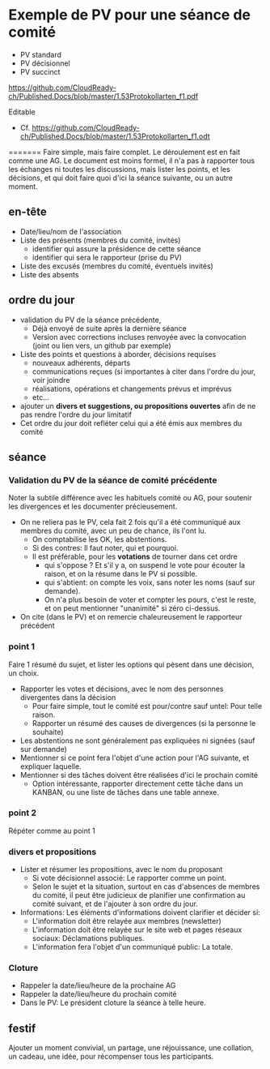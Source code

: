 # Exemple de PV pour une séance de comité
* PV standard
* PV décisionnel
* PV succinct

https://github.com/CloudReady-ch/Published.Docs/blob/master/1.53Protokollarten_f1.pdf

Editable
* Cf. https://github.com/CloudReady-ch/Published.Docs/blob/master/1.53Protokollarten_f1.odt

=======
Faire simple, mais faire complet. Le déroulement est en fait comme une AG. Le document est moins formel, il n'a pas à rapporter tous les échanges ni toutes les discussions, mais lister les points, et les décisions, et qui doit faire quoi d'ici la séance suivante, ou un autre moment.

## en-tête
* Date/lieu/nom de l'association
* Liste des présents (membres du comité, invités)
  * identifier qui assure la présidence de cette séance
  * identifier qui sera le rapporteur (prise du PV)
* Liste des excusés (membres du comité, éventuels invités)
* Liste des absents
## ordre du jour
* validation du PV de la séance précédente, 
  * Déjà envoyé de suite après la dernière séance
  * Version avec corrections incluses renvoyée avec la convocation (joint ou lien vers, un github par exemple)
* Liste des points et questions à aborder, décisions requises
  * nouveaux adhérents, départs
  * communications reçues (si importantes à citer dans l'ordre du jour, voir joindre
  * réalisations, opérations et changements prévus et imprévus
  * etc...
* ajouter un **divers et suggestions, ou propositions ouvertes** afin de ne pas rendre l'ordre du jour limitatif
* Cet ordre du jour doit refléter celui qui a été émis aux membres du comité
## séance
### Validation du PV de la séance de comité précédente
Noter la subtile différence avec les habituels comité ou AG, pour soutenir les divergences et les documenter précieusement.
* On ne reliera pas le PV, cela fait 2 fois qu'il a été communiqué aux membres du comité, avec un peu de chance, ils l'ont lu.
  * On comptabilise les OK, les abstentions.
  * Si des contres: Il faut noter, qui et pourquoi.
  * Il est préférable, pour les **votations** de tourner dans cet ordre
    * qui s'oppose ? Et s'il y a, on suspend le vote pour écouter la raison, et on la résume dans le PV si possible.
    * qui s'abtient: on compte les voix, sans noter les noms (sauf sur demande).
    * On n'a plus besoin de voter et compter les pours, c'est le reste, et on peut mentionner "unanimité" si zéro ci-dessus.
* On cite (dans le PV) et on remercie chaleureusement le rapporteur précédent
### point 1
Faire 1 résumé du sujet, et lister les options qui pèsent dans une décision, un choix.
* Rapporter les votes et décisions, avec le nom des personnes divergentes dans la décision
  * Pour faire simple, tout le comité est pour/contre sauf untel: Pour telle raison.
  * Rapporter un résumé des causes de divergences (si la personne le souhaite)
* Les abstentions ne sont généralement pas expliquées ni signées (sauf sur demande)
* Mentionner si ce point fera l'objet d'une action pour l'AG suivante, et expliquer laquelle.
* Mentionner si des tâches doivent être réalisées d'ici le prochain comité
  * Option intéressante, rapporter directement cette tâche dans un KANBAN, ou une liste de tâches dans une table annexe.
### point 2
Répéter comme au point 1
### divers et propositions
* Lister et résumer les propositions, avec le nom du proposant
  * Si vote décisionnel associé: Le rapporter comme un point.
  * Selon le sujet et la situation, surtout en cas d'absences de membres du comité, il peut être judicieux de planifier une confirmation au comité suivant, et de l'ajouter à son ordre du jour.
* Informations: Les éléments d'informations doivent clarifier et décider si:
  * L'information doit être relayée aux membres (newsletter)
  * L'information doit être relayée sur le site web et pages réseaux sociaux: Déclamations publiques.
  * L'information fera l'objet d'un communiqué public: La totale.
### Cloture
* Rappeler la date/lieu/heure de la prochaine AG
* Rappeler la date/lieu/heure du prochain comité
* Dans le PV: Le président cloture la séance à telle heure.
## festif
Ajouter un moment convivial, un partage, une réjouissance, une collation, un cadeau, une idée, pour récompenser tous les participants.